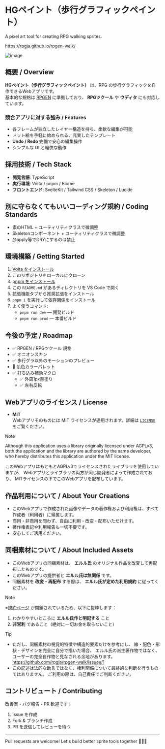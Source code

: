 # HGペイント（歩行グラフィックペイント）

A pixel art tool for creating RPG walking sprites.

https://rpgja.github.io/rpgen-walk/

![image](https://github.com/user-attachments/assets/8705c4d1-8a57-4092-b74c-1bffe0335935)


## 概要 / Overview

**HGペイント（歩行グラフィックペイント）** は、RPG の歩行グラフィックを自作できるWebアプリです。  
基本的な規格は [RPGEN](https://rpgen.org/) に準拠しており、 **RPGツクール** や **ウディタ** にも対応しています。

### 競合アプリに対する強み / Features

- 各フレームが独立したレイヤー構造を持ち、柔軟な編集が可能
- ドット絵を手軽に始められる、充実したテンプレート
- **Undo / Redo** 完備で安心の編集操作
- シンプルな UI と軽快な動作

## 採用技術 / Tech Stack

- **開発言語**: TypeScript  
- **実行環境**: Volta / pnpm / Biome  
- **フロントエンド**: SvelteKit / Tailwind CSS / Skeleton / Lucide

## 別に守らなくてもいいコーディング規約 / Coding Standards

- 素のHTML + ユーティリティクラスで微調整
- Skeletonコンポーネント + ユーティリティクラスで微調整
- @apply等でDRYにするのは禁止

## 環境構築 / Getting Started

1. [Volta をインストール](https://docs.volta.sh/guide/getting-started)
2. このリポジトリをローカルにクローン
3. [pnpm をインストール](https://pnpm.io/ja/installation)
4. この `README.md` があるディレクトリを VS Code で開く
5. 拡張機能タブから推奨拡張をインストール
7. `pnpm i` を実行して依存関係をインストール
8. よく使うコマンド:
   - `pnpm run dev` — 開発ビルド
   - `pnpm run prod` — 本番ビルド

## 今後の予定 / Roadmap

- ✅ RPGEN / RPGツクール 規格
- ✅ オニオンスキン
- ✅ 歩行グラ以外のモーションのプレビュー
- 🚧 肌色カラーパレット
- ✅ 打ち込み補助マクロ
  - ✅ 外周1px黒塗り
  - ✅ 左右反転

## Webアプリのライセンス / License

- **MIT**  
  Webアプリそのものには MIT ライセンスが適用されます。詳細は [`LICENSE`](./LICENSE) をご覧ください。

> [!NOTE]
> Although this application uses a library originally licensed under AGPLv3,
> both the application and the library are authored by the same developer,
> who hereby distributes this application under the MIT license.
> 
> このWebアプリはもともとAGPLv3でライセンスされたライブラリを使用していますが、
> Webアプリとライブラリの両方が同じ開発者によって作成されており、
> MITライセンスの下でこのWebアプリを配布しています。

## 作品利用について / About Your Creations

- このWebアプリで作成された画像やデータの著作権および利用権は、すべて作成者（利用者）に帰属します。
- 商用・非商用を問わず、自由に利用・改変・配布いただけます。
- 著作権表記や利用報告も一切不要です。
- 安心してご活用ください。

## 同梱素材について / About Included Assets

- このWebアプリの同梱素材は、 **エルル氏** のオリジナル作品を改変して再配布したものです。
- このWebアプリの提供者と **エルル氏は無関係** です。
- 同梱素材を **改変・再配布** する際は、 **エルル氏が定めた利用規約** に従ってください。

> [!NOTE]
> ※[規約ページ](http://erl.hatenablog.jp/entry/readme-using) が閉鎖されているため、以下に抜粋します：
> 1. わかりやすいところに **エルル氏作と明記する** こと
> 2.  **非営利** であること（絶対に一切お金を取らないこと）

> [!TIP]
> - ただし、同梱素材の視覚的特徴や構造的要素だけを参考にし、
> 線・配色・形状・デザインを完全に自分で描いた場合、
> エルル氏の派生著作物ではなく、
> ユーザーの完全自作物と見なされる余地があります。https://github.com/rpgja/rpgen-walk/issues/1
> - この記述は法的な助言ではなく、権利関係について最終的な判断を行うものではありません。
> ご利用の際は、自己責任でご判断ください。

## コントリビュート / Contributing

改善案・バグ報告・PR 歓迎です！

1. Issue を作成
2. Fork & ブランチ作成
3. PR を送信してレビューを待つ

---

Pull requests are welcome! Let's build better sprite tools together 🧙‍♀️✨
